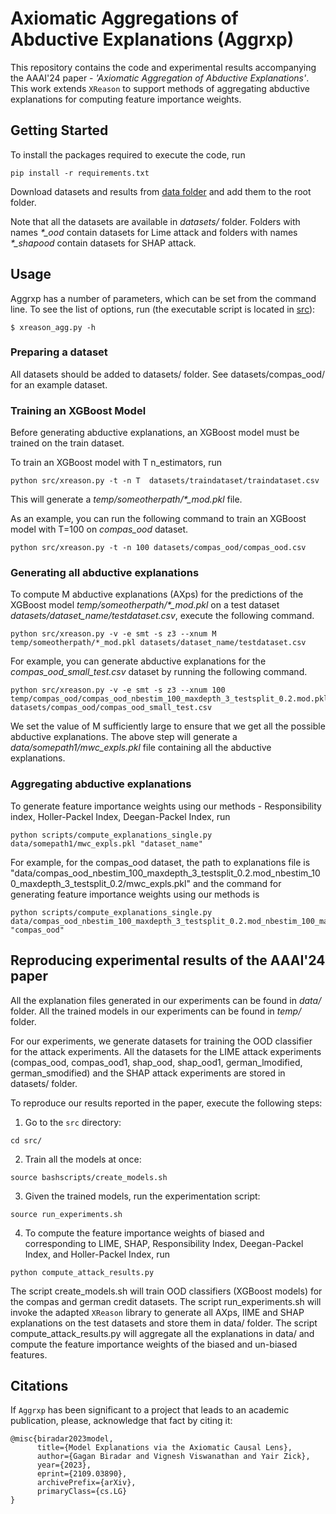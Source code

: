 
# Axiomatic Aggregations of Abductive Explanations (Aggrxp)

This repository contains the code and experimental results accompanying the AAAI'24 paper - *'Axiomatic Aggregation of Abductive Explanations'*. This work extends `XReason` to support methods of aggregating abductive explanations for computing feature importance weights.

## Getting Started


To install the packages required to execute the code, run

```commandline
pip install -r requirements.txt
```

Download datasets and results from [data folder](https://drive.google.com/drive/folders/1EZBDXD58jnDHHHOd1I_sBZi4VQrgeKqr?usp=drive_link) and add them to the root folder.

Note that all the datasets are available in *datasets/* folder. Folders with names *\*_ood* contain datasets for Lime attack and folders with names *\*_shapood* contain datasets for SHAP attack.


## Usage

Aggrxp has a number of parameters, which can be set from the command line. To see the list of options, run (the executable script is located in [src](./src)):

```
$ xreason_agg.py -h
```

### Preparing a dataset

All datasets should be added to datasets/ folder. See datasets/compas_ood/ for an example dataset.

### Training an XGBoost Model

Before generating abductive explanations, an XGBoost model must be trained on the train dataset. 

To train an XGBoost model with T n_estimators, run

```commandline
python src/xreason.py -t -n T  datasets/traindataset/traindataset.csv
```

This will generate a *temp/someotherpath/\*_mod.pkl* file.

As an example, you can run the following command to train an XGBoost model with T=100 on *compas_ood* dataset.

```commandline
python src/xreason.py -t -n 100 datasets/compas_ood/compas_ood.csv
```

### Generating all abductive explanations

To compute M abductive explanations (AXps) for the predictions of the XGBoost model *temp/someotherpath/\*_mod.pkl* on a test dataset *datasets/dataset_name/testdataset.csv*, execute the following command.

```commandline
python src/xreason.py -v -e smt -s z3 --xnum M temp/someotherpath/*_mod.pkl datasets/dataset_name/testdataset.csv
```

For example, you can generate abductive explanations for the *compas_ood_small_test.csv* dataset by running the following command.

```commandline
python src/xreason.py -v -e smt -s z3 --xnum 100 temp/compas_ood/compas_ood_nbestim_100_maxdepth_3_testsplit_0.2.mod.pkl datasets/compas_ood/compas_ood_small_test.csv
```

We set the value of M sufficiently large to ensure that we get all the possible abductive explanations.
The above step will generate a *data/somepath1/mwc_expls.pkl* file containing all the abductive explanations. 


### Aggregating abductive explanations

To generate feature importance weights using our methods - Responsibility index, Holler-Packel Index, Deegan-Packel Index, run

```commandline
python scripts/compute_explanations_single.py data/somepath1/mwc_expls.pkl "dataset_name"
```

For example, for the compas_ood dataset, the path to explanations file is "data/compas_ood_nbestim_100_maxdepth_3_testsplit_0.2.mod_nbestim_100_maxdepth_3_testsplit_0.2/mwc_expls.pkl" 
and the command for generating feature importance weights using our methods is

```commandline
python scripts/compute_explanations_single.py data/compas_ood_nbestim_100_maxdepth_3_testsplit_0.2.mod_nbestim_100_maxdepth_3_testsplit_0.2/mwc_expls.pkl "compas_ood"
```

## Reproducing experimental results of the AAAI'24 paper


All the explanation files generated in our experiments can be found in *data/* folder.
All the trained models in our experiments can be found in *temp/* folder.

For our experiments, we generate datasets for training the OOD classifier for the attack experiments.
All the datasets for the LIME attack experiments (compas_ood, compas_ood1, shap_ood, shap_ood1, german_lmodified, german_smodified) and the SHAP attack experiments are stored in datasets/ folder.

To reproduce our results reported in the paper, execute the following steps:

1. Go to the `src` directory:

```commandline
cd src/
```

2. Train all the models at once:

```commandline
source bashscripts/create_models.sh
```

3. Given the trained models, run the experimentation script:

```
source run_experiments.sh
```

4. To compute the feature importance weights of biased and corresponding to LIME, SHAP, Responsibility Index, Deegan-Packel Index, and Holler-Packel Index, run

```commandline
python compute_attack_results.py
```

The script create_models.sh will train OOD classifiers (XGBoost models) for the compas and german credit datasets.
The script run_experiments.sh will invoke the adapted `XReason` library to generate all AXps, lIME and SHAP explanations on the test datasets and store them in data/ folder.
The script compute_attack_results.py will aggregate all the explanations in data/ and compute the feature importance weights of the biased and un-biased features.

## Citations

If `Aggrxp` has been significant to a project that leads to an academic publication, please, acknowledge that fact by citing it:

```
@misc{biradar2023model,
      title={Model Explanations via the Axiomatic Causal Lens}, 
      author={Gagan Biradar and Vignesh Viswanathan and Yair Zick},
      year={2023},
      eprint={2109.03890},
      archivePrefix={arXiv},
      primaryClass={cs.LG}
}
```
